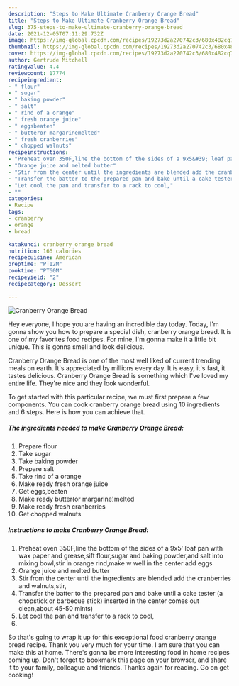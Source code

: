 ```yaml
---
description: "Steps to Make Ultimate Cranberry Orange Bread"
title: "Steps to Make Ultimate Cranberry Orange Bread"
slug: 375-steps-to-make-ultimate-cranberry-orange-bread
date: 2021-12-05T07:11:29.732Z
image: https://img-global.cpcdn.com/recipes/19273d2a270742c3/680x482cq70/cranberry-orange-bread-recipe-main-photo.jpg
thumbnail: https://img-global.cpcdn.com/recipes/19273d2a270742c3/680x482cq70/cranberry-orange-bread-recipe-main-photo.jpg
cover: https://img-global.cpcdn.com/recipes/19273d2a270742c3/680x482cq70/cranberry-orange-bread-recipe-main-photo.jpg
author: Gertrude Mitchell
ratingvalue: 4.4
reviewcount: 17774
recipeingredient:
- " flour"
- " sugar"
- " baking powder"
- " salt"
- " rind of a orange"
- " fresh orange juice"
- " eggsbeaten"
- " butteror margarinemelted"
- " fresh cranberries"
- " chopped walnuts"
recipeinstructions:
- "Preheat oven 350F,line the bottom of the sides of a 9x5&#39; loaf pan with wax paper and grease,sift flour,sugar and baking powder,and salt into mixing bowl,stir in orange rind,make w well in the center add eggs"
- "Orange juice and melted butter"
- "Stir from the center until the ingredients are blended add the cranberries and walnuts,stir,"
- "Transfer the batter to the prepared pan and bake until a cake tester (a chopstick or barbecue stick) inserted in the center comes out clean,about 45-50 mints)"
- "Let cool the pan and transfer to a rack to cool,"
- ""
categories:
- Recipe
tags:
- cranberry
- orange
- bread

katakunci: cranberry orange bread 
nutrition: 166 calories
recipecuisine: American
preptime: "PT12M"
cooktime: "PT60M"
recipeyield: "2"
recipecategory: Dessert

---
```



![Cranberry Orange Bread](https://img-global.cpcdn.com/recipes/19273d2a270742c3/680x482cq70/cranberry-orange-bread-recipe-main-photo.jpg)

Hey everyone, I hope you are having an incredible day today. Today, I'm gonna show you how to prepare a special dish, cranberry orange bread. It is one of my favorites food recipes. For mine, I'm gonna make it a little bit unique. This is gonna smell and look delicious.



Cranberry Orange Bread is one of the most well liked of current trending meals on earth. It's appreciated by millions every day. It is easy, it's fast, it tastes delicious. Cranberry Orange Bread is something which I've loved my entire life. They're nice and they look wonderful.


To get started with this particular recipe, we must first prepare a few components. You can cook cranberry orange bread using 10 ingredients and 6 steps. Here is how you can achieve that.

<!--inarticleads1-->

##### The ingredients needed to make Cranberry Orange Bread:

1. Prepare  flour
1. Take  sugar
1. Take  baking powder
1. Prepare  salt
1. Take  rind of a orange
1. Make ready  fresh orange juice
1. Get  eggs,beaten
1. Make ready  butter(or margarine)melted
1. Make ready  fresh cranberries
1. Get  chopped walnuts




<!--inarticleads2-->

##### Instructions to make Cranberry Orange Bread:

1. Preheat oven 350F,line the bottom of the sides of a 9x5&#39; loaf pan with wax paper and grease,sift flour,sugar and baking powder,and salt into mixing bowl,stir in orange rind,make w well in the center add eggs
1. Orange juice and melted butter
1. Stir from the center until the ingredients are blended add the cranberries and walnuts,stir,
1. Transfer the batter to the prepared pan and bake until a cake tester (a chopstick or barbecue stick) inserted in the center comes out clean,about 45-50 mints)
1. Let cool the pan and transfer to a rack to cool,
1. 




So that's going to wrap it up for this exceptional food cranberry orange bread recipe. Thank you very much for your time. I am sure that you can make this at home. There's gonna be more interesting food in home recipes coming up. Don't forget to bookmark this page on your browser, and share it to your family, colleague and friends. Thanks again for reading. Go on get cooking!

